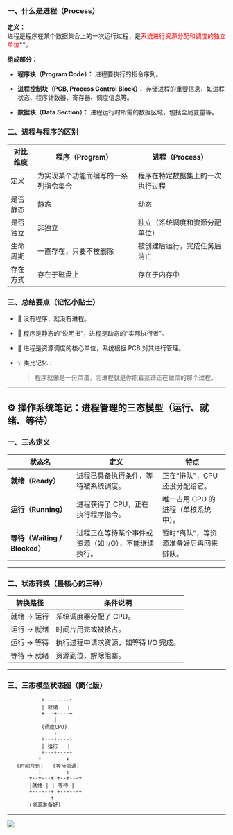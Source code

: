 ### 一、什么是进程（Process）

**定义：**  
进程是程序在某个数据集合上的一次运行过程，是<font color="#ff0000">系统进行资源分配和调度的独立单位</font>**。

**组成部分：**

- **程序块（Program Code）：** 进程要执行的指令序列。
    
- **进程控制块（PCB, Process Control Block）：** 存储进程的重要信息，如进程状态、程序计数器、寄存器、调度信息等。
    
- **数据块（Data Section）：** 进程运行时所需的数据区域，包括全局变量等。
    

### 二、进程与程序的区别

|对比维度|程序（Program）|进程（Process）|
|---|---|---|
|定义|为实现某个功能而编写的一系列指令集合|程序在特定数据集上的一次执行过程|
|是否静态|静态|动态|
|是否独立|非独立|独立（系统调度和资源分配单位）|
|生命周期|一直存在，只要不被删除|被创建后运行，完成任务后消亡|
|存在方式|存在于磁盘上|存在于内存中|

### 三、总结要点（记忆小贴士）

- 📌 没有程序，就没有进程。
    
- 📌 程序是静态的“说明书”，进程是动态的“实际执行者”。
    
- 📌 进程是资源调度的核心单位，系统根据 PCB 对其进行管理。
    
- 💡 类比记忆：
    
    > 程序就像是一份菜谱，而进程就是你照着菜谱正在做菜的那个过程。
    

---

## ⚙️ 操作系统笔记：进程管理的三态模型（运行、就绪、等待）

### 一、三态定义

|状态名|定义|特点|
|---|---|---|
|**就绪（Ready）**|进程已具备执行条件，等待被系统调度。|正在“排队”，CPU还没分配给它。|
|**运行（Running）**|进程获得了 CPU，正在执行程序指令。|唯一占用 CPU 的进程（单核系统中）。|
|**等待（Waiting / Blocked）**|进程正在等待某个事件或资源（如 I/O），不能继续执行。|暂时“离队”，等资源准备好后再回来排队。|

---

### 二、状态转换（最核心的三种）

|转换路径|条件说明|
|---|---|
|就绪 → 运行|系统调度器分配了 CPU。|
|运行 → 就绪|时间片用完或被抢占。|
|运行 → 等待|执行过程中请求资源，如等待 I/O 完成。|
|等待 → 就绪|资源到位，解除阻塞。|

---

### 三、三态模型状态图（简化版）

```plaintext
           +--------+
           | 就绪   |
           +---+----+
               |
           (调度CPU)
               ↓
           +---+----+
           | 运行   |
           +---+----+
          ↑        ↓
   (时间片到)   (等待资源)
          |        ↓
       +--+---+ +--+---+
       |就绪 | | 等待 |
       +------+ +------+
              ↑
       (资源准备好)
```

---


![](https://gitee.com/cc0339/photo/raw/master/20250424134307830.png)
